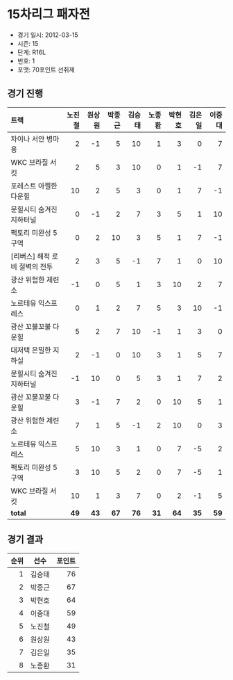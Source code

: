 # 15차리그 패자전

- 경기 일시: 2012-03-15
- 시즌: 15
- 단계: R16L
- 번호: 1
- 포맷: 70포인트 선취제





## 경기 진행

| 트랙 | 노진철 | 원상원 | 박종근 | 김승태 | 노종환 | 박현호 | 김은일 | 이중대 |
|:---|---:|---:|---:|---:|---:|---:|---:|---:|
| 차이나 서안 병마용 | 2 | -1 | 5 | 10 | 1 | 3 | 0 | 7 |
| WKC 브라질 서킷 | 2 | 5 | 3 | 10 | 0 | 1 | -1 | 7 |
| 포레스트 아찔한 다운힐 | 10 | 2 | 5 | 3 | 0 | 1 | 7 | -1 |
| 문힐시티 숨겨진 지하터널 | 0 | -1 | 2 | 7 | 3 | 5 | 1 | 10 |
| 팩토리 미완성 5구역 | 0 | 2 | 10 | 3 | 5 | 1 | 7 | -1 |
| [리버스] 해적 로비 절벽의 전투 | 2 | 3 | 5 | -1 | 7 | 1 | 0 | 10 |
| 광산 위험한 제련소 | -1 | 0 | 5 | 1 | 3 | 10 | 2 | 7 |
| 노르테유 익스프레스 | 0 | 1 | 2 | 7 | 5 | 3 | 10 | -1 |
| 광산 꼬불꼬불 다운힐 | 5 | 2 | 7 | 10 | -1 | 1 | 3 | 0 |
| 대저택 은밀한 지하실 | 2 | -1 | 0 | 10 | 3 | 1 | 5 | 7 |
| 문힐시티 숨겨진 지하터널 | -1 | 10 | 0 | 5 | 3 | 1 | 7 | 2 |
| 광산 꼬불꼬불 다운힐 | 3 | -1 | 7 | 2 | 0 | 10 | 5 | 1 |
| 광산 위험한 제련소 | 7 | 1 | 5 | -1 | 2 | 10 | 0 | 3 |
| 노르테유 익스프레스 | 5 | 10 | 3 | 1 | 0 | 7 | -5 | 2 |
| 팩토리 미완성 5구역 | 3 | 10 | 5 | 2 | 0 | 7 | -5 | 1 |
| WKC 브라질 서킷 | 10 | 1 | 3 | 7 | 0 | 2 | -1 | 5 |
| __total__ | __49__ | __43__ | __67__ | __76__ | __31__ | __64__ | __35__ | __59__ |




## 경기 결과

| 순위 | 선수 | 포인트 |
|---:|:---:|---:|
| 1 | 김승태 | 76 |
| 2 | 박종근 | 67 |
| 3 | 박현호 | 64 |
| 4 | 이중대 | 59 |
| 5 | 노진철 | 49 |
| 6 | 원상원 | 43 |
| 7 | 김은일 | 35 |
| 8 | 노종환 | 31 |

